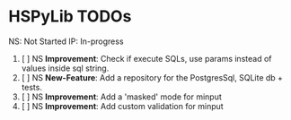 # HSPyLib TODOs

NS: Not Started
IP: In-progress

1. [ ] NS **Improvement**: Check if execute SQLs, use params instead of values inside sql string.
2. [ ] NS **New-Feature**: Add a repository for the PostgresSql, SQLite db + tests.
3. [ ] NS **Improvement**: Add a 'masked' mode for minput
4. [ ] NS **Improvement**: Add custom validation for minput
